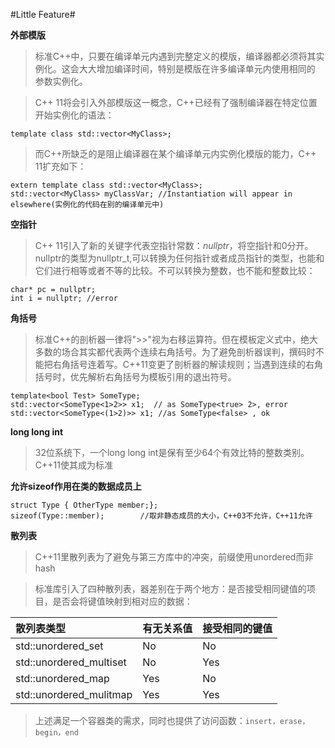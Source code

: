 #Little Feature#

**外部模版**

> 标准C++中，只要在编译单元内遇到完整定义的模版，编译器都必须将其实例化。这会大大增加编译时间，特别是模版在许多编译单元内使用相同的 参数实例化。

> C++ 11将会引入外部模版这一概念，C++已经有了强制编译器在特定位置开始实例化的语法：

	template class std::vector<MyClass>;

> 而C++所缺乏的是阻止编译器在某个编译单元内实例化模版的能力，C++ 11扩充如下：

	extern template class std::vector<MyClass>;
	std::vector<MyClass> myClassVar; //Instantiation will appear in elsewhere(实例化的代码在别的编译单元中)

	
**空指针**

> C++ 11引入了新的关键字代表空指针常数：*nullptr*，将空指针和0分开。nullptr的类型为nullptr_t,可以转换为任何指针或者成员指针的类型，也能和它们进行相等或者不等的比较。不可以转换为整数，也不能和整数比较：

	char* pc = nullptr;
	int i = nullptr; //error
	
**角括号**

> 标准C++的剖析器一律将">>"视为右移运算符。但在模板定义式中，绝大多数的场合其实都代表两个连续右角括号。为了避免剖析器误判，撰码时不能把右角括号连着写。C++11变更了剖析器的解读规则；当遇到连续的右角括号时，优先解析右角括号为模板引用的退出符号。

	template<bool Test> SomeType;
	std::vector<SomeType<1>2>> x1;  // as SomeType<true> 2>, error
	std::vector<SomeType<(1>2)>> x1; //as SomeType<false> , ok

**long long int**

> 32位系统下，一个long long int是保有至少64个有效比特的整数类别。C++11使其成为标准

**允许sizeof作用在类的数据成员上**

	struct Type { OtherType member;};
	sizeof(Type::member);        //取非静态成员的大小，C++03不允许，C++11允许
	
	
**散列表**

> C++11里散列表为了避免与第三方库中的冲突，前缀使用unordered而非hash

> 标准库引入了四种散列表，器差别在于两个地方：是否接受相同键值的项目，是否会将键值映射到相对应的数据：

散列表类型 | 有无关系值 | 接受相同的键值 
:-------------- | :------------- | :---------
std::unordered_set | No | No
std::unordered_multiset | No | Yes
std::unordered_map | Yes | No
std::unordered_mulitmap | Yes | Yes

> 上述满足一个容器类的需求，同时也提供了访问函数：`insert，erase，begin，end`
